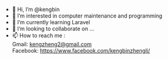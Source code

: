 - 👋 Hi, I’m @kengbin
- 👀 I’m interested in computer maintenance and programming
- 🌱 I’m currently learning Laravel
- 💞️ I’m looking to collaborate on ...
- 📫 How to reach me : <br>
Gmail: kengzheng2@gmail.com <br>
Facebook: https://www.facebook.com/kengbinzhengli/ <br>
<!---
kengbin/kengbin is a ✨ special ✨ repository because its `README.md` (this file) appears on your GitHub profile.
You can click the Preview link to take a look at your changes.
--->
